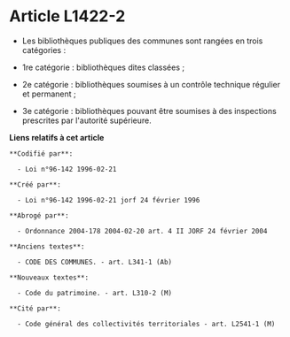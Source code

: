 # Article L1422-2

- Les bibliothèques publiques des communes sont rangées en trois catégories :

- 1re catégorie : bibliothèques dites classées ;

- 2e catégorie : bibliothèques soumises à un contrôle technique régulier et permanent ;

- 3e catégorie : bibliothèques pouvant être soumises à des inspections prescrites par l'autorité supérieure.

**Liens relatifs à cet article**

	**Codifié par**:

	  - Loi n°96-142 1996-02-21

	**Créé par**:

	  - Loi n°96-142 1996-02-21 jorf 24 février 1996

	**Abrogé par**:

	  - Ordonnance 2004-178 2004-02-20 art. 4 II JORF 24 février 2004

	**Anciens textes**:

	  - CODE DES COMMUNES. - art. L341-1 (Ab)

	**Nouveaux textes**:

	  - Code du patrimoine. - art. L310-2 (M)

	**Cité par**:

	  - Code général des collectivités territoriales - art. L2541-1 (M)
